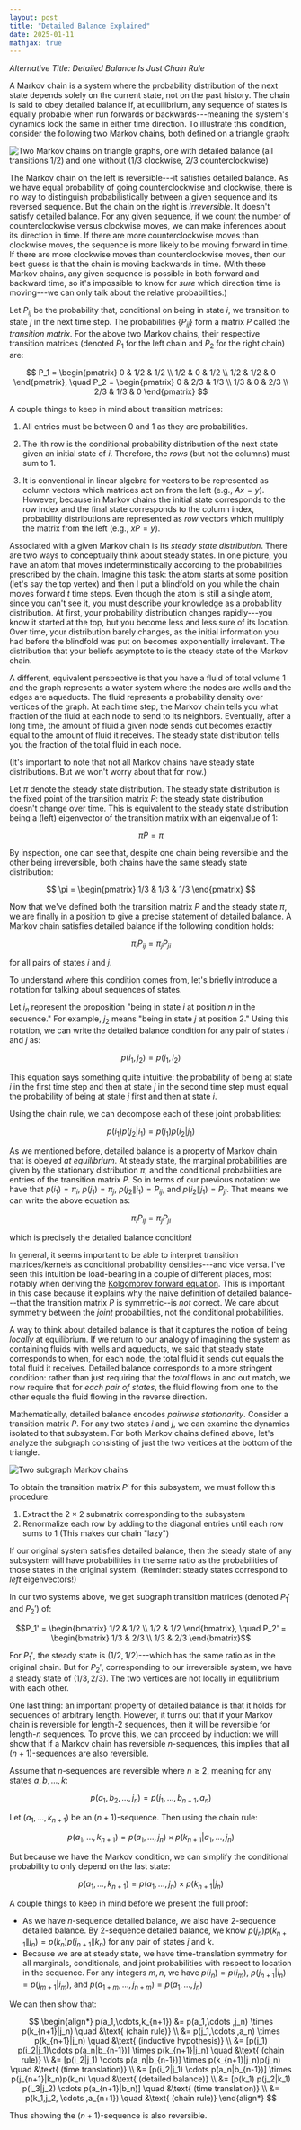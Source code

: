 ```yaml
---
layout: post
title: "Detailed Balance Explained"
date: 2025-01-11
mathjax: true
---
```

*Alternative Title: Detailed Balance Is Just Chain Rule*

A Markov chain is a system where the probability distribution of the next state depends solely on the current state,
not on the past history. The chain is said to obey detailed balance if, at equilibrium, 
any sequence of states is equally probable when run forwards or backwards---meaning the system's 
dynamics look the same in either time direction. To illustrate this condition, 
consider the following two Markov chains, both defined on a triangle graph:

![Two Markov chains on triangle graphs, one with detailed balance (all transitions 1/2) and one without (1/3 clockwise, 2/3 counterclockwise)](/assets/detailed-balance-chain-rule/two-markov-chains.png)

The Markov chain on the left is reversible---it satisfies detailed balance. As we have equal probability of going counterclockwise and clockwise, there is no way to distinguish probabilistically between a given sequence and its reversed sequence. But the chain on the right is *irreversible*. It doesn't satisfy detailed balance. For any given sequence, if we count the number of counterclockwise versus clockwise moves, we can make inferences about its direction in time. If there are more counterclockwise moves than clockwise moves, the sequence is more likely to be moving forward in time. If there are more clockwise moves than counterclockwise moves, then our best guess is that the chain is moving backwards in time. (With these Markov chains, any given sequence is possible in both forward and backward time, so it's impossible to know for *sure* which direction time is moving---we can only talk about the relative probabilities.)

Let $P_{ij}$ be the probability that, conditional on being in state $i$, we transition to state $j$ in the next time step. The probabilities $\{P_{ij}\}$ form a matrix $P$ called the *transition matrix*. For the above two Markov chains, their respective transition matrices (denoted $P_1$ for the left chain and $P_2$ for the right chain) are:

$$ P_1 = \begin{pmatrix} 
0 & 1/2 & 1/2 \\
1/2 & 0 & 1/2 \\
1/2 & 1/2 & 0
\end{pmatrix}, \quad
P_2 = \begin{pmatrix}
0 & 2/3 & 1/3 \\
1/3 & 0 & 2/3 \\
2/3 & 1/3 & 0
\end{pmatrix} $$

A couple things to keep in mind about transition matrices:

1. All entries must be between 0 and 1 as they are probabilities.

2. The ith row is the conditional probability distribution of the next state given an initial state of $i$. Therefore, the *rows* (but not the columns) must sum to 1.

3. It is conventional in linear algebra for vectors to be represented as column vectors which matrices act on from the left (e.g., $Ax = y$). However, because in Markov chains the initial state corresponds to the row index and the final state corresponds to the column index, probability distributions are represented as *row* vectors which multiply the matrix from the left (e.g., $xP = y$).

 Associated with a given Markov chain is its *steady state distribution*. There are two ways to conceptually think about steady states. In one picture, you have an atom that moves indeterministically according to the probabilities prescribed by the chain. Imagine this task: the atom starts at some position (let's say the top vertex) and then I put a blindfold on you while the chain moves forward $t$ time steps. Even though the atom is still a single atom, since you can't see it, you must describe your knowledge as a probability distribution. At first, your probability distribution changes rapidly---you know it started at the top, but you become less and less sure of its location. Over time, your distribution barely changes, as the initial information you had before the blindfold was put on becomes exponentially irrelevant. The distribution that your beliefs asymptote to is the steady state of the Markov chain.

A different, equivalent perspective is that you have a fluid of total volume 1 and the graph represents a water system where the nodes are wells and the edges are aqueducts. The fluid represents a probability density over vertices of the graph. At each time step, the Markov chain tells you what fraction of the fluid at each node to send to its neighbors. Eventually, after a long time, the amount of fluid a given node sends out becomes exactly equal to the amount of fluid it receives. The steady state distribution tells you the fraction of the total fluid in each node.

(It's important to note that not all Markov chains have steady state distributions. But we won't worry about that for now.)

Let $\pi$ denote the steady state distribution. The steady state distribution is the fixed point of the transition matrix $P$: the steady state distribution doesn't change over time. This is equivalent to the steady state distribution being a (left) eigenvector of the transition matrix with an eigenvalue of 1:

$$\pi P = \pi$$

By inspection, one can see that, despite one chain being reversible and the other being irreversible, both chains have the same steady state distribution:

$$ \pi = \begin{pmatrix} 1/3 & 1/3 & 1/3 \end{pmatrix} $$

Now that we've defined both the transition matrix $P$ and the steady state $\pi$, we are finally in a position to give a precise statement of detailed balance. A Markov chain satisfies detailed balance if the following condition holds:

$$\pi_i P_{ij} = \pi_j P_{ji}$$

for all pairs of states $i$ and $j$.

To understand where this condition comes from, let's briefly introduce a notation for talking about sequences of states.

Let $i_n$ represent the proposition "being in state $i$ at position $n$ in the sequence." For example, $j_2$ means "being in state $j$ at position 2." Using this notation, we can write the detailed balance condition for any pair of states $i$ and $j$ as:

$$p(i_1, j_2) = p(j_1, i_2)$$

This equation says something quite intuitive: the probability of being at state $i$ in the first time step and then at state $j$ in the second time step must equal the probability of being at state $j$ first and then at state $i$. 

Using the chain rule, we can decompose each of these joint probabilities:

$$p(i_1)p(j_2|i_1) = p(j_1)p(i_2|j_1)$$

As we mentioned before, detailed balance is a property of Markov chain that is obeyed *at equilibrium*.  At steady state, the marginal probabilities are given by the stationary distribution $\pi$, and the conditional probabilities are entries of the transition matrix $P$. So in terms of our previous notation: we have that $p(i_1) = \pi_i$, $p(j_1) = \pi_j$, $p(j_2\|i_1) = P_{ij}$, and $p(i_2\|j_1) = P_{ji}$. That means we can write the above equation as:

$$\pi_i P_{ij} = \pi_j P_{ji}$$

which is precisely the detailed balance condition!

In general, it seems important to be able to interpret transition matrices/kernels as conditional probability
densities---and vice versa. I've seen this intuition be load-bearing in a couple of different places, most notably
when deriving the [Kolgomorov forward equation](https://en.wikipedia.org/wiki/Kolmogorov_equations#Continuous-time_Markov_chains). This is important in this case because it explains why
the naive definition of detailed balance---that the transition matrix $P$ is symmetric--is *not* correct.
We care about symmetry between the *joint* probabilities, not the conditional probabilities.


A way to think about detailed balance is that it captures the notion of being *locally* at equilibrium. If we return to our analogy of imagining the system as containing fluids with wells and aqueducts, we said that steady state corresponds to when, for each node, the total fluid it sends out equals the total fluid it receives. Detailed balance corresponds to a more stringent condition: rather than just requiring that the *total* flows in and out match, we now require that for *each pair of states*, the fluid flowing from one to the other equals the fluid flowing in the reverse direction.

Mathematically, detailed balance encodes *pairwise stationarity*. Consider a transition matrix $P$. For any two states $i$ and $j$, we can examine the dynamics isolated to that subsystem. For both Markov chains defined above, let's analyze the subgraph consisting of just the two vertices at the bottom of the triangle.

![Two subgraph Markov chains](/assets/detailed-balance-chain-rule/subgraph-markov-chains.png)

To obtain the transition matrix $P'$ for this subsystem, we must follow this procedure:

1. Extract the $2 \times 2$ submatrix corresponding to the subsystem
2. Renormalize each row by adding to the diagonal entries until each row sums to 1 (This makes our chain "lazy")

If our original system satisfies detailed balance, then the steady state of any subsystem will have probabilities in the same ratio as the probabilities of those states in the original system. (Reminder: steady states correspond to *left* eigenvectors!)

In our two systems above, we get subgraph transition matrices (denoted $P_1'$ and $P_2'$) of:

$$P_1' = \begin{bmatrix} 1/2 & 1/2 \\ 1/2 & 1/2 \end{bmatrix}, \quad P_2' = \begin{bmatrix} 1/3 & 2/3 \\ 1/3 & 2/3 \end{bmatrix}$$

For $P_1'$, the steady state is $(1/2, 1/2)$---which has the same ratio as in the original chain. But for $P_2'$, corresponding to our irreversible system, we have a steady state of $(1/3, 2/3)$. The two vertices are not locally
in equilibrium with each other.

One last thing: an important property of detailed balance is that it holds for sequences of arbitrary length. However, it turns out that if your Markov chain is reversible for length-2 sequences, then it will be reversible for length-$n$ sequences. To prove this, we can proceed by induction: we will show that if a Markov chain has reversible $n$-sequences, this implies that all $(n+1)$-sequences are also reversible.

Assume that $n$-sequences are reversible where $n \ge 2$, meaning for any states $a, b, ..., k$:

$$p(a_1, b_2, ..., j_n) = p(j_1, ..., b_{n-1}, a_n)$$

Let $(a_1,...,k_{n+1})$ be an $(n+1)$-sequence. Then using the chain rule:

$$p(a_1,...,k_{n+1}) = p(a_1,...,j_n) \times p(k_{n+1}|a_1,...,j_n)$$

But because we have the Markov condition, we can simplify the conditional probability to only depend on the last state:

$$p(a_1,...,k_{n+1}) = p(a_1,... ,j_n) \times p(k_{n+1}|j_n)$$


A couple things to keep in mind before we present the full proof:

* As we have $n$-sequence detailed balance, we also have 2-sequence detailed balance. By 2-sequence detailed balance, we know $p(j_n)p(k_{n+1}\|j_n) = p(k_{n})p(j_{n+1}\|k_n)$ for any pair of states $j$ and $k$. 
* Because we are at steady state, we have time-translation symmetry for all marginals, conditionals, and joint
probabilities with respect to location in the sequence. For any integers $m,n$, we have $p(i_n) = p(i_m)$, 
$p(j_{n+1}|i_n) = p(j_{m+1}|i_m)$, and $p(a_{1 + m},..., j_{n+m}) = p(a_1,..., j_{n})$

We can then show that:

$$
\begin{align*}
p(a_1,\cdots,k_{n+1}) &= p(a_1,\cdots ,j_n) \times p(k_{n+1}|j_n) \quad &\text{ (chain rule)} \\
&= p(j_1,\cdots ,a_n) \times p(k_{n+1}|j_n) \quad &\text{ (inductive hypothesis)} \\
&= [p(j_1) p(i_2|j_1)\cdots p(a_n|b_{n-1})] \times p(k_{n+1}|j_n) \quad &\text{ (chain rule)} \\
&= [p(i_2|j_1) \cdots p(a_n|b_{n-1})] \times p(k_{n+1}|j_n)p(j_n) \quad &\text{ (time translation)} \\
&= [p(i_2|j_1) \cdots p(a_n|b_{n-1})] \times p(j_{n+1}|k_n)p(k_n) \quad &\text{ (detailed balance)} \\
&= [p(k_1) p(j_2|k_1) p(i_3|j_2) \cdots p(a_{n+1}|b_n)] \quad &\text{ (time translation)} \\
&= p(k_1,j_2, \cdots ,a_{n+1}) \quad &\text{ (chain rule)}
\end{align*}
$$

Thus showing the $(n+1)$-sequence is also reversible.



